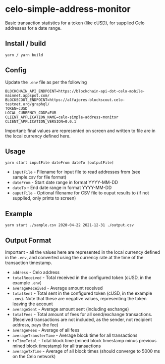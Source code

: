 # celo-simple-address-monitor
Basic transaction statistics for a token (like cUSD), for supplied Celo addresses for a date range.

## Install / build
`yarn / yarn build` 

## Config
Update the `.env` file as per the following
```
BLOCKCHAIN_API_ENDPOINT=https://blockchain-api-dot-celo-mobile-mainnet.appspot.com/
BLOCKSCOUT_ENDPOINT=https://alfajores-blockscout.celo-testnet.org/graphql/
TOKEN=cUSD
LOCAL_CURRENCY_CODE=EUR
CLIENT_APPLICATION_NAME=celo-simple-address-monitor
CLIENT_APPLICATION_VERSION=0.0.1
```
Important: final values are represented on screen and written to file are in the local currency defined here.
## Usage

`yarn start inputFile dateFrom dateTo [outputFile]`

* `inputFile` - Filename for input file to read addresses from (see sample.csv for file format)
* `dateFrom` - Start date range in format YYYY-MM-DD
* `dateTo` - End date range in format YYYY-MM-DD
* `ouputFile` - Optional filename for CSV file to ouput results to (if not supplied, only prints to screen)

## Example
`yarn start ./sample.csv 2020-04-22 2021-12-31 ./output.csv`

## Output Format
Important - all the values here are represented in the local currency defined in the `.env`, and converted using the currency rate at the time of the transaction timestamp.

* `address` - Celo address 
* `totalReceived` - Total received in the configured token (cUSD, in the example `.env`)
* `averageReceived` - Average amount received
* `totalSent` - Total sent in the configured token (cUSD, in the example `.env`). Note that these are negative values, representing the token leaving the account
* `averageSent` - Average amount sent (including exchange)
* `totalFees` - Total amount of fees for all send/exchange transactions. (Received transactions are not included, as the sender, not recipient address, pays the fee)
* `averageFees` - Average of all fees
* `averageTransferTime` - Average block time for all transactions
* `txTimeTotal` - Total block time (mined block timestamp minus previous mined block timestamp) for all transactions
* `averageTxTime` - Average of all block times (should converge to 5000 ms on the Celo network)